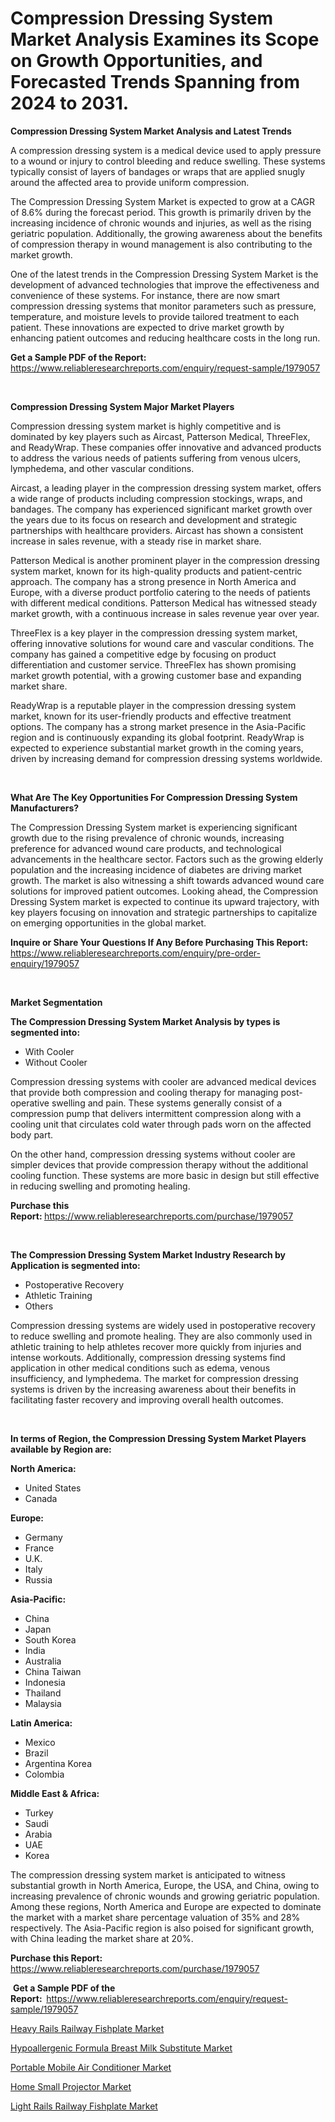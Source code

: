 <p><h1>Compression Dressing System Market Analysis Examines its Scope on Growth Opportunities, and Forecasted Trends Spanning from 2024 to 2031.</h1></p><p><strong>Compression Dressing System Market Analysis and Latest Trends</strong></p>
<p><p>A compression dressing system is a medical device used to apply pressure to a wound or injury to control bleeding and reduce swelling. These systems typically consist of layers of bandages or wraps that are applied snugly around the affected area to provide uniform compression.</p><p>The Compression Dressing System Market is expected to grow at a CAGR of 8.6% during the forecast period. This growth is primarily driven by the increasing incidence of chronic wounds and injuries, as well as the rising geriatric population. Additionally, the growing awareness about the benefits of compression therapy in wound management is also contributing to the market growth.</p><p>One of the latest trends in the Compression Dressing System Market is the development of advanced technologies that improve the effectiveness and convenience of these systems. For instance, there are now smart compression dressing systems that monitor parameters such as pressure, temperature, and moisture levels to provide tailored treatment to each patient. These innovations are expected to drive market growth by enhancing patient outcomes and reducing healthcare costs in the long run.</p></p>
<p><strong>Get a Sample PDF of the Report:&nbsp;</strong> <a href="https://www.reliableresearchreports.com/enquiry/request-sample/1979057">https://www.reliableresearchreports.com/enquiry/request-sample/1979057</a></p>
<p>&nbsp;</p>
<p><strong>Compression Dressing System Major Market Players</strong></p>
<p><p>Compression dressing system market is highly competitive and is dominated by key players such as Aircast, Patterson Medical, ThreeFlex, and ReadyWrap. These companies offer innovative and advanced products to address the various needs of patients suffering from venous ulcers, lymphedema, and other vascular conditions.</p><p>Aircast, a leading player in the compression dressing system market, offers a wide range of products including compression stockings, wraps, and bandages. The company has experienced significant market growth over the years due to its focus on research and development and strategic partnerships with healthcare providers. Aircast has shown a consistent increase in sales revenue, with a steady rise in market share.</p><p>Patterson Medical is another prominent player in the compression dressing system market, known for its high-quality products and patient-centric approach. The company has a strong presence in North America and Europe, with a diverse product portfolio catering to the needs of patients with different medical conditions. Patterson Medical has witnessed steady market growth, with a continuous increase in sales revenue year over year.</p><p>ThreeFlex is a key player in the compression dressing system market, offering innovative solutions for wound care and vascular conditions. The company has gained a competitive edge by focusing on product differentiation and customer service. ThreeFlex has shown promising market growth potential, with a growing customer base and expanding market share.</p><p>ReadyWrap is a reputable player in the compression dressing system market, known for its user-friendly products and effective treatment options. The company has a strong market presence in the Asia-Pacific region and is continuously expanding its global footprint. ReadyWrap is expected to experience substantial market growth in the coming years, driven by increasing demand for compression dressing systems worldwide.</p></p>
<p>&nbsp;</p>
<p><strong>What Are The Key Opportunities For Compression Dressing System Manufacturers?</strong></p>
<p><p>The Compression Dressing System market is experiencing significant growth due to the rising prevalence of chronic wounds, increasing preference for advanced wound care products, and technological advancements in the healthcare sector. Factors such as the growing elderly population and the increasing incidence of diabetes are driving market growth. The market is also witnessing a shift towards advanced wound care solutions for improved patient outcomes. Looking ahead, the Compression Dressing System market is expected to continue its upward trajectory, with key players focusing on innovation and strategic partnerships to capitalize on emerging opportunities in the global market.</p></p>
<p><strong>Inquire or Share Your Questions If Any Before Purchasing This Report:</strong> <a href="https://www.reliableresearchreports.com/enquiry/pre-order-enquiry/1979057">https://www.reliableresearchreports.com/enquiry/pre-order-enquiry/1979057</a></p>
<p>&nbsp;</p>
<p><strong>Market Segmentation</strong></p>
<p><strong>The Compression Dressing System Market Analysis by types is segmented into:</strong></p>
<p><ul><li>With Cooler</li><li>Without Cooler</li></ul></p>
<p><p>Compression dressing systems with cooler are advanced medical devices that provide both compression and cooling therapy for managing post-operative swelling and pain. These systems generally consist of a compression pump that delivers intermittent compression along with a cooling unit that circulates cold water through pads worn on the affected body part.</p><p>On the other hand, compression dressing systems without cooler are simpler devices that provide compression therapy without the additional cooling function. These systems are more basic in design but still effective in reducing swelling and promoting healing.</p></p>
<p><strong>Purchase this Report:&nbsp;</strong><a href="https://www.reliableresearchreports.com/purchase/1979057">https://www.reliableresearchreports.com/purchase/1979057</a></p>
<p>&nbsp;</p>
<p><strong>The Compression Dressing System Market Industry Research by Application is segmented into:</strong></p>
<p><ul><li>Postoperative Recovery</li><li>Athletic Training</li><li>Others</li></ul></p>
<p><p>Compression dressing systems are widely used in postoperative recovery to reduce swelling and promote healing. They are also commonly used in athletic training to help athletes recover more quickly from injuries and intense workouts. Additionally, compression dressing systems find application in other medical conditions such as edema, venous insufficiency, and lymphedema. The market for compression dressing systems is driven by the increasing awareness about their benefits in facilitating faster recovery and improving overall health outcomes.</p></p>
<p>&nbsp;</p>
<p><strong>In terms of Region, the Compression Dressing System Market Players available by Region are:</strong></p>
<p>
    <p> <strong> North America: </strong>
        <ul>
            <li>United States</li>
            <li>Canada</li>
        </ul>
        </p> 
    <p> <strong> Europe: </strong>
        <ul>
            <li>Germany</li>
            <li>France</li>
            <li>U.K.</li>
            <li>Italy</li>
            <li>Russia</li>
        </ul>
        </p> 
    <p> <strong> Asia-Pacific: </strong>
        <ul>
            <li>China</li>
            <li>Japan</li>
            <li>South Korea</li>
            <li>India</li>
            <li>Australia</li>
            <li>China Taiwan</li>
            <li>Indonesia</li>
            <li>Thailand</li>
            <li>Malaysia</li>
        </ul>
        </p> 
    <p> <strong> Latin America: </strong>
        <ul>
            <li>Mexico</li>
            <li>Brazil</li>
            <li>Argentina Korea</li>
            <li>Colombia</li>
        </ul>
        </p> 
    <p> <strong> Middle East & Africa: </strong>
        <ul>
            <li>Turkey</li>
            <li>Saudi</li>
            <li>Arabia</li>
            <li>UAE</li>
            <li>Korea</li>
        </ul>
    </p>
    </p>
<p><p>The compression dressing system market is anticipated to witness substantial growth in North America, Europe, the USA, and China, owing to increasing prevalence of chronic wounds and growing geriatric population. Among these regions, North America and Europe are expected to dominate the market with a market share percentage valuation of 35% and 28% respectively. The Asia-Pacific region is also poised for significant growth, with China leading the market share at 20%.</p></p>
<p><strong>Purchase this Report: </strong><a href="https://www.reliableresearchreports.com/purchase/1979057">https://www.reliableresearchreports.com/purchase/1979057</a></p>
<p>&nbsp;<strong>Get a Sample PDF of the Report:&nbsp;&nbsp;</strong><a href="https://www.reliableresearchreports.com/enquiry/request-sample/1979057">https://www.reliableresearchreports.com/enquiry/request-sample/1979057</a></p>
<p><strong></strong></p>
<p><p><a href="https://meowing-canidae-761.notion.site/Heavy-Rails-Railway-Fishplate-Market-Size-and-Growth-Market-Segmentation-Regional-and-Country-Brea-1f8da855cbba441c82c723c7ba9f2bfb">Heavy Rails Railway Fishplate Market</a></p><p><a href="https://military-diascia-e68.notion.site/Hypoallergenic-Formula-Breast-Milk-Substitute-Market-Provides-Detailed-Segmentation-of-this-Market-b-5a7148cf387849e98201c9c202db07bb">Hypoallergenic Formula Breast Milk Substitute Market</a></p><p><a href="https://view.publitas.com/reportprime-1/portable-mobile-air-conditioner-market-share-market-new-trends-analysis-report-by-type-by-application-by-end-use-by-region-and-segment-forecasts-2024-2031/">Portable Mobile Air Conditioner Market</a></p><p><a href="https://view.publitas.com/reportprime-1/home-small-projector-market-offer-valuable-insights-into-market-size-market-share-market-trends-and-projections-spanning-from-2024-to-2031/">Home Small Projector Market</a></p><p><a href="https://sudsy-motorcycle-bbc.notion.site/Light-Rails-Railway-Fishplate-Market-Size-Reflecting-a-Forecast-Till-2031-Market-By-Type-By-Applic-0abdb7cbf024457cab4e08ff433fbafb">Light Rails Railway Fishplate Market</a></p></p>
